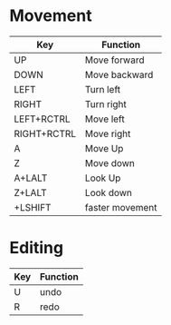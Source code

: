 # Movement

|Key|Function|
|---|---|
|UP|Move forward|
|DOWN|Move backward|
|LEFT|Turn left|
|RIGHT|Turn right|
|LEFT+RCTRL|Move left|
|RIGHT+RCTRL|Move right|
|A|Move Up|
|Z|Move down|
|A+LALT|Look Up|
|Z+LALT|Look down|
|+LSHIFT|faster movement|

# Editing

|Key|Function|
|---|---|
|U|undo|
|R|redo|
